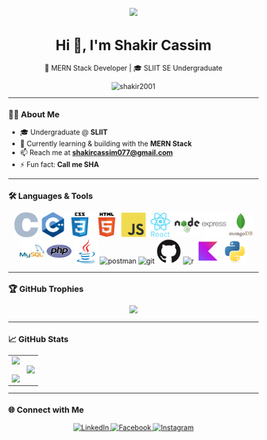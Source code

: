 <p align="center">
  <img src="https://media1.giphy.com/media/v1.Y2lkPTc5MGI3NjExZW81MW02eHVkOWpoa2F0amVjN25lcHk3NDh6YnAwM2g3d3Vnb2lpZyZlcD12MV9pbnRlcm5hbF9naWZfYnlfaWQmY3Q9Zw/2IudUHdI075HL02Pkk/giphy.webp" width="200px">
</p>

<h1 align="center">Hi 👋, I'm Shakir Cassim</h1>
<p align="center">🚀 MERN Stack Developer | 🎓 SLIIT SE Undergraduate</p>

<p align="center">
  <img src="https://komarev.com/ghpvc/?username=shakir2001&label=Profile%20views&color=0e75b6&style=flat" alt="shakir2001" />
</p>

---

### 🙋‍♂️ About Me

- 🎓 Undergraduate @ **SLIIT**
- 🌱 Currently learning & building with the **MERN Stack**
- 📫 Reach me at **shakircassim077@gmail.com**
- ⚡ Fun fact: **Call me SHA**

---

### 🛠️ Languages & Tools

<p align="center"> 
  <img src="https://raw.githubusercontent.com/devicons/devicon/master/icons/c/c-original.svg" alt="c" width="50" height="50"/>
  <img src="https://raw.githubusercontent.com/devicons/devicon/master/icons/cplusplus/cplusplus-original.svg" alt="cplusplus" width="50" height="50"/>
  <img src="https://raw.githubusercontent.com/devicons/devicon/master/icons/css3/css3-original-wordmark.svg" alt="css3" width="50" height="50"/>
  <img src="https://raw.githubusercontent.com/devicons/devicon/master/icons/html5/html5-original-wordmark.svg" alt="html5" width="50" height="50"/>
  <img src="https://raw.githubusercontent.com/devicons/devicon/master/icons/javascript/javascript-original.svg" alt="javascript" width="50" height="50"/>
  <img src="https://raw.githubusercontent.com/devicons/devicon/master/icons/react/react-original-wordmark.svg" alt="react" width="50" height="50"/>
  <img src="https://raw.githubusercontent.com/devicons/devicon/master/icons/nodejs/nodejs-original-wordmark.svg" alt="nodejs" width="50" height="50"/>
  <img src="https://raw.githubusercontent.com/devicons/devicon/master/icons/express/express-original-wordmark.svg" alt="express" width="50" height="50"/>
  <img src="https://raw.githubusercontent.com/devicons/devicon/master/icons/mongodb/mongodb-original-wordmark.svg" alt="mongodb" width="50" height="50"/>
  <img src="https://raw.githubusercontent.com/devicons/devicon/master/icons/mysql/mysql-original-wordmark.svg" alt="mysql" width="50" height="50"/>
  <img src="https://raw.githubusercontent.com/devicons/devicon/master/icons/php/php-original.svg" alt="php" width="50" height="50"/>
  <img src="https://raw.githubusercontent.com/devicons/devicon/master/icons/java/java-original.svg" alt="java" width="50" height="50"/>
  <img src="https://www.vectorlogo.zone/logos/getpostman/getpostman-icon.svg" alt="postman" width="50" height="50"/>
  <img src="https://www.vectorlogo.zone/logos/git-scm/git-scm-icon.svg" alt="git" width="50" height="50"/>
  <img src="https://raw.githubusercontent.com/devicons/devicon/master/icons/github/github-original.svg" alt="github" width="50" height="50"/>
  <img src="https://www.vectorlogo.zone/logos/r-project/r-project-icon.svg" alt="r" width="50" height="50"/>
  <img src="https://raw.githubusercontent.com/devicons/devicon/master/icons/kotlin/kotlin-original.svg" alt="kotlin" width="50" height="50"/>
  <img src="https://raw.githubusercontent.com/devicons/devicon/master/icons/python/python-original.svg" alt="python" width="50" height="50"/>
</p>

---

### 🏆 GitHub Trophies

<p align="center">
  <img src="https://github-profile-trophy.vercel.app/?username=SHAKIR2001&theme=darkhub&row=1&column=6"/>
</p>

---

### 📈 GitHub Stats

<table align="center">
<tr>
<td width="50%" align="center">
  <img src="https://github-readme-stats.vercel.app/api?username=SHAKIR2001&theme=dark&show_icons=true&count_private=true" />
  <br><br>
<img src="https://streak-stats.demolab.com?user=SHAKIR2001&theme=dark&hide_border=false" />
</td>
<td width="50%" align="center">
  <img src="https://github-readme-stats.anuraghazra1.vercel.app/api/top-langs/?username=SHAKIR2001&theme=dark&hide_border=false&no-bg=true&no-frame=true&langs_count=10"/>
</td>
</tr>
</table>

---



### 🌐 Connect with Me

<p align="center">
  <a href="https://linkedin.com/in/shakir cassim" target="blank">
    <img src="https://raw.githubusercontent.com/rahuldkjain/github-profile-readme-generator/master/src/images/icons/Social/linked-in-alt.svg" alt="LinkedIn" height="50" width="50"/>
  </a>
  <a href="https://fb.com/shakir cassim" target="blank">
    <img src="https://raw.githubusercontent.com/rahuldkjain/github-profile-readme-generator/master/src/images/icons/Social/facebook.svg" alt="Facebook" height="50" width="50"/>
  </a>
  <a href="https://instagram.com/sha_ki2001" target="blank">
    <img src="https://raw.githubusercontent.com/rahuldkjain/github-profile-readme-generator/master/src/images/icons/Social/instagram.svg" alt="Instagram" height="50" width="50"/>
  </a>
</p>
